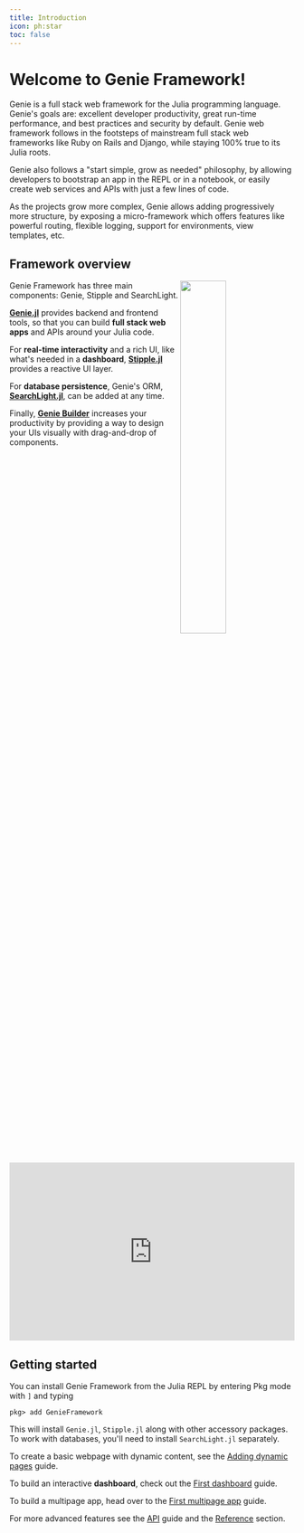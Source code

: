 ```yaml
---
title: Introduction
icon: ph:star
toc: false
---
```


# Welcome to Genie Framework!

Genie is a full stack web framework for the Julia programming language. Genie's goals are: excellent developer productivity, great run-time performance, and best practices and security by default. Genie web framework follows in the footsteps of mainstream full stack web frameworks like Ruby on Rails and Django, while staying 100% true to its Julia roots.

Genie also follows a "start simple, grow as needed" philosophy, by allowing developers to bootstrap an app in the REPL or in a notebook, or easily create web services and APIs with just a few lines of code.

As the projects grow more complex, Genie allows adding progressively more structure, by exposing a micro-framework which offers features like powerful routing, flexible logging, support for environments, view templates, etc.

## Framework overview

<img  style="float:right;display:block;width:40%;max-width:100%;margin-left:auto;margin-right:auto" src="/assets/docs/guides/intro/genieframeworkdiagram.svg">

Genie Framework has three main components: Genie, Stipple and SearchLight. 

**[Genie.jl](/docs/reference/server/introduction)** provides backend and frontend tools, so that you can build **full stack web apps** and APIs around your Julia code.

For **real-time interactivity** and a rich UI, like what's needed in a **dashboard**, **[Stipple.jl](/docs/reference/reactive-ui/introduction)** provides a reactive UI layer.

For **database persistence**, Genie's ORM, **[SearchLight.jl](/docs/reference/database)**, can be added at any time.

Finally, **[Genie Builder](/docs/genie-builder/quick-start)** increases your productivity by providing a way to design your UIs visually with drag-and-drop of components.

<iframe 
    style="width: 100%; max-width: 560px; height: 315px;" 
    src="https://www.youtube.com/embed/G2iIXMjIIcA?si=n8nETlgI-mRELVBF?cc_load_policy=1" 
    title="YouTube video player" 
    frameborder="0" 
    allow="accelerometer; autoplay; clipboard-write; encrypted-media; gyroscope; picture-in-picture" 
    allowfullscreen>
</iframe>

## Getting started

You can install Genie Framework from the Julia REPL by entering Pkg mode with `]` and typing 

```julia-repl
pkg> add GenieFramework
```
This will install `Genie.jl`, `Stipple.jl` along with other accessory packages. To work with databases, you'll need to install `SearchLight.jl` separately.

To create a basic webpage with dynamic content, see the [Adding dynamic pages](/docs/guides/adding-dynamic-pages) guide.

To build an interactive **dashboard**, check out the [First dashboard](/docs/guides/first-dashboard) guide.

To build a multipage app, head over to the [First multipage app](/docs/guides/first-multipage-app) guide.

 For more advanced features see the [API](/docs/guides/creating-an-api) guide and the [Reference](/docs/reference) section.
